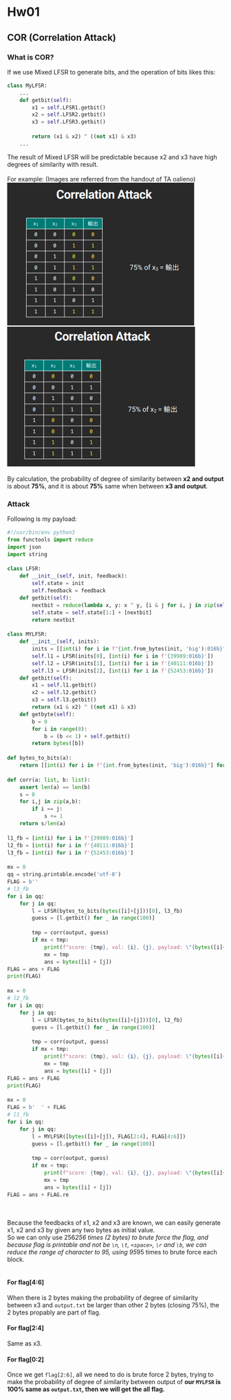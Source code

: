 # Hw01

## COR (Correlation Attack)

### What is COR?
If we use Mixed LFSR to generate bits, and the operation of bits likes this:<br>
```python
class MyLFSR:
    ...
    def getbit(self):
        x1 = self.LFSR1.getbit()
        x2 = self.LFSR2.getbit()
        x3 = self.LFSR3.getbit()

        return (x1 & x2) ^ ((not x1) & x3)
    ...
```
The result of Mixed LFSR will be predictable because x2 and x3 have high degrees of similarity with result.<br><br>
For example: (Images are referred from the handout of TA oalieno)
![](COR/img1.png)
![](COR/img2.png)
<br><br>
By calculation, the probability of degree of similarity between **x2 and output** is about **75%**, and it is about **75%** same when between **x3 and output**.

### Attack
Following is my payload:<br>
```python
#!/usr/bin/env python3
from functools import reduce
import json
import string

class LFSR:
    def __init__(self, init, feedback):
        self.state = init
        self.feedback = feedback
    def getbit(self):
        nextbit = reduce(lambda x, y: x ^ y, [i & j for i, j in zip(self.state, self.feedback)])
        self.state = self.state[1:] + [nextbit]
        return nextbit

class MYLFSR:
    def __init__(self, inits):
        inits = [[int(i) for i in f"{int.from_bytes(init, 'big'):016b}"] for init in inits]
        self.l1 = LFSR(inits[0], [int(i) for i in f'{39989:016b}'])
        self.l2 = LFSR(inits[1], [int(i) for i in f'{40111:016b}'])
        self.l3 = LFSR(inits[2], [int(i) for i in f'{52453:016b}'])
    def getbit(self):
        x1 = self.l1.getbit()
        x2 = self.l2.getbit()
        x3 = self.l3.getbit()
        return (x1 & x2) ^ ((not x1) & x3)
    def getbyte(self):
        b = 0
        for i in range(8):
            b = (b << 1) + self.getbit()
        return bytes([b])

def bytes_to_bits(a):
    return [[int(i) for i in f"{int.from_bytes(init, 'big'):016b}"] for init in [a]]

def corr(a: list, b: list):
    assert len(a) == len(b)
    s = 0
    for i,j in zip(a,b):
        if i == j:
            s += 1
    return s/len(a)

l1_fb = [int(i) for i in f'{39989:016b}']
l2_fb = [int(i) for i in f'{40111:016b}']
l3_fb = [int(i) for i in f'{52453:016b}']

mx = 0
qq = string.printable.encode('utf-8')
FLAG = b''
# l3_fb
for i in qq:
    for j in qq:
        l = LFSR(bytes_to_bits(bytes([i]+[j]))[0], l3_fb)
        guess = [l.getbit() for _ in range(100)]
   
        tmp = corr(output, guess)
        if mx < tmp:
            print(f"score: {tmp}, val: {i}, {j}, payload: \"{bytes([i]+[j])}\"")
            mx = tmp
            ans = bytes([i] + [j])
FLAG = ans + FLAG
print(FLAG)

mx = 0
# l2_fb
for i in qq:
    for j in qq:
        l = LFSR(bytes_to_bits(bytes([i]+[j]))[0], l2_fb)
        guess = [l.getbit() for _ in range(100)]
   
        tmp = corr(output, guess)
        if mx < tmp:
            print(f"score: {tmp}, val: {i}, {j}, payload: \"{bytes([i]+[j])}\"")
            mx = tmp
            ans = bytes([i] + [j])
FLAG = ans + FLAG
print(FLAG)

mx = 0
FLAG = b'  ' + FLAG
# l1_fb
for i in qq:
    for j in qq:
        l = MYLFSR([bytes([i]+[j]), FLAG[2:4], FLAG[4:6]])
        guess = [l.getbit() for _ in range(100)]
   
        tmp = corr(output, guess)
        if mx < tmp:
            print(f"score: {tmp}, val: {i}, {j}, payload: \"{bytes([i]+[j])}\"")
            mx = tmp
            ans = bytes([i] + [j])
FLAG = ans + FLAG.re
```
<br><br>
Because the feedbacks of x1, x2 and x3 are known, we can easily generate x1, x2 and x3 by given any two bytes as initial value.<br>
So we can only use 256*256 times (2 bytes) to brute force the flag, and because flag is printable and not be `\n`, `\t`, `<space>`, `\r` and `\b`, we can reduce the range of character to 95, using 95*95 times to brute force each block.<br><br>

#### For flag[4:6]
When there is 2 bytes making the probability of degree of similarity between x3 and `output.txt` be larger than other 2 bytes (closing 75%), the 2 bytes propably are part of flag.

#### For flag[2:4]
Same as x3.

#### For flag[0:2]
Once we get `flag[2:6]`, all we need to do is brute force 2 bytes, trying to make the probability of degree of similarity between output of **our `MYLFSR` is 100% same as `output.txt`, then we will get the all flag.**